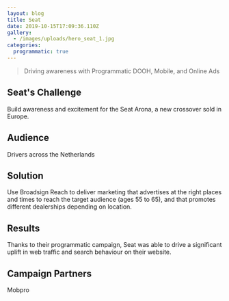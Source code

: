 ```yaml
---
layout: blog
title: Seat
date: 2019-10-15T17:09:36.110Z
gallery:
  - /images/uploads/hero_seat_1.jpg
categories:
  programmatic: true
---
```

> Driving awareness with Programmatic DOOH, Mobile, and Online Ads

## Seat's Challenge

Build awareness and excitement for the Seat Arona, a new crossover sold in Europe.

## Audience

Drivers across the Netherlands

## Solution

Use Broadsign Reach to deliver marketing that advertises at the right places and times to reach the target audience (ages 55 to 65), and that promotes different dealerships depending on location.

## Results

Thanks to their programmatic campaign, Seat was able to drive a significant uplift in web traffic and search behaviour on their website.

## Campaign Partners

Mobpro
